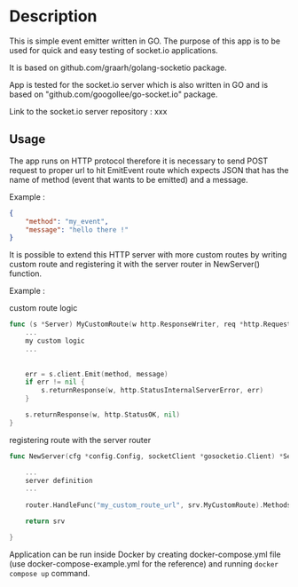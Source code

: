 # Description

This is simple event emitter written in GO. 
The purpose of this app is to be used for quick and easy testing of socket.io applications. 

It is based on github.com/graarh/golang-socketio package.

App is tested for the socket.io server which is also written in GO and is based on "github.com/googollee/go-socket.io" package.

Link to the socket.io server repository : xxx

## Usage

The app runs on HTTP protocol 
therefore it is necessary to send POST request to 
proper url to hit EmitEvent route which expects JSON that has the name of method (event that wants to be emitted) and a message.

Example :
```json
{
    "method": "my_event",
    "message": "hello there !"
}
```

It is possible to extend this HTTP server with more custom routes by writing custom route and registering it with the server router in NewServer() function.

Example :

 custom route logic
```go
func (s *Server) MyCustomRoute(w http.ResponseWriter, req *http.Request) {
	...
	my custom logic
	...
    
	
	err = s.client.Emit(method, message)
	if err != nil {
		s.returnResponse(w, http.StatusInternalServerError, err)
	}

	s.returnResponse(w, http.StatusOK, nil)
}
```

registering route with the server router
```go
func NewServer(cfg *config.Config, socketClient *gosocketio.Client) *Server {

	...
	server definition
	...
	
	router.HandleFunc("my_custom_route_url", srv.MyCustomRoute).Methods("WHATEVER_METHOD_ONE_WANTS") #POST/GET

	return srv

}
```

Application can be run inside Docker by creating docker-compose.yml file (use docker-compose-example.yml for the reference) and running `docker compose up` command.